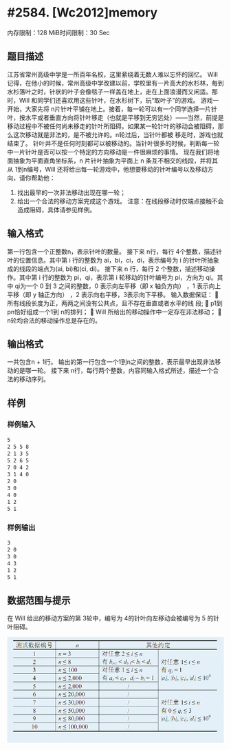 # #2584. [Wc2012]memory

内存限制：128 MiB时间限制：30 Sec

## 题目描述

江苏省常州高级中学是一所百年名校，这里萦绕着无数人难以忘怀的回忆。  Will 记得，在他小的时候，常州高级中学改建以前，学校里有一片高大的水杉林，每到水杉落叶之时，针状的叶子会像毯子一样盖在地上，走在上面浪漫而又闲适。那时，Will 和同学们还喜欢用这些针叶，在水杉树下，玩&ldquo;取叶子&rdquo;的游戏。 游戏一开始，大家先将 n片针叶平铺在地上。接着，每一轮可以有一个同学选择一片针叶，按水平或者垂直方向将针叶移走（也就是平移到无穷远处）&mdash;&mdash;当然，前提是移动过程中不被任何尚未移走的针叶所阻碍。如果某一轮针叶的移动会被阻碍，那么这次移动就是非法的，是不被允许的。n轮过后，当针叶都被
移走时，游戏也就结束了。 针叶并不是任何时刻都可以被移动的。当针叶很多的时候，判断每一轮中一片针叶是否可以按一个特定的方向移动是一件很麻烦的事情。 现在我们将地面抽象为平面直角坐标系，n 片针叶抽象为平面上 n 条互不相交的线段，并将其从 1到n编号，Will 还将给出每一轮游戏中，他想要移动的针叶编号以及移动方向，请你帮助他： 
1)  找出最早的一次非法移动出现在哪一轮； 
2)  给出一个合法的移动方案完成这个游戏。 
注意：在线段移动时仅端点接触不会造成阻碍，具体请参见样例。 

## 输入格式

第一行包含一个正整数n，表示针叶的数量。 
接下来 n行，每行 4个整数，描述针叶的位置信息。其中第 i 行的整数为 ai，bi，ci，di，表示编号为 i 的针叶所抽象成的线段的端点为(ai, bi)和(ci, di)。 接下来 n 行，每行 2 个整数，描述移动操作。其中第 i 行的整数为 pi，qi，表示第 i 轮移动的针叶编号为 pi，方向为 qi。其中 qi为一个 0 到 3 之间的整数，0 表示向左平移（即 x 轴负方向） ，1 表示向上平移（即 y 轴正方向） ，2 表示向右平移，3表示向下平移。 
输入数据保证： 
  所有线段长度为正，两两之间没有公共点，且不存在垂直或者水平的线
段; 
  p1到pn恰好组成一个1到 n的排列； 
  Will 所给出的移动操作中一定存在非法移动； 
  n轮均合法的移动操作总是存在的。 
 

## 输出格式

一共包含n + 1行。 
输出的第一行包含一个1到n之间的整数，表示最早出现非法移动的是哪一轮。 接下来 n行，每行两个整数，内容同输入格式所述，描述一个合法的移动序列。 

## 样例

### 样例输入

    
    5 
    2 5 5 8 
    2 1 3 5 
    5 2 6 5 
    7 0 4 2 
    3 1 4 0 
    2 0 
    3 0 
    4 0 
    1 2 
    5 1 
    

### 样例输出

    
    3 
    2 0 
    3 0 
    4 3 
    1 2 
    5 1 
    

## 数据范围与提示

在 Will 给出的移动方案的第 3轮中，编号为 4的针叶向左移动会被编号为 5
的针叶阻碍。

![](upload/201202/1.jpg)
